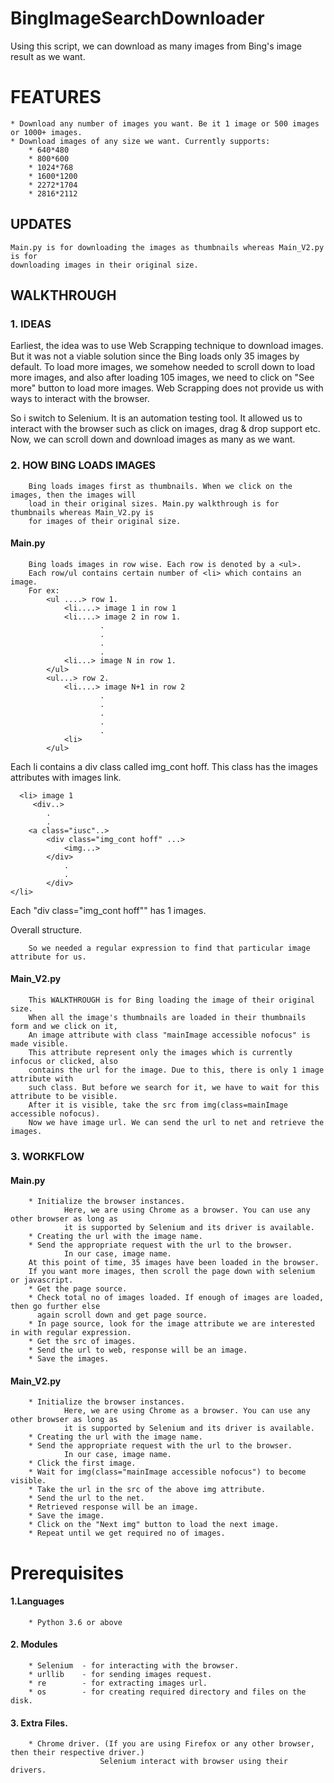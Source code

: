 # BingImageSearchDownloader
Using this script, we can download as many images from Bing's image result as we want.

# FEATURES
    * Download any number of images you want. Be it 1 image or 500 images or 1000+ images.
    * Download images of any size we want. Currently supports:  
        * 640*480
        * 800*600
        * 1024*768
        * 1600*1200
        * 2272*1704
        * 2816*2112
## UPDATES  
    Main.py is for downloading the images as thumbnails whereas Main_V2.py is for
    downloading images in their original size.
## WALKTHROUGH  
###    1. IDEAS
Earliest, the idea was to use Web Scrapping technique to download images.
But it was not a viable solution since the Bing loads only 35 images
by default. To load more images, we somehow needed to scroll down to load
more images, and also after loading 105 images, we need to click on "See more"
button to load more images. Web Scrapping does not provide us with ways to
interact with the browser.

So i switch to Selenium. It is an automation testing tool. It allowed us to
interact with the browser such as click on images, drag & drop support etc.
Now, we can scroll down and download images as many as we want.

###    2. HOW BING LOADS IMAGES
        Bing loads images first as thumbnails. When we click on the images, then the images will
        load in their original sizes. Main.py walkthrough is for thumbnails whereas Main_V2.py is
        for images of their original size.  

####   Main.py
        Bing loads images in row wise. Each row is denoted by a <ul>.
        Each row/ul contains certain number of <li> which contains an image.
        For ex:
            <ul ....> row 1.
                <li....> image 1 in row 1
                <li....> image 2 in row 1.
                        .
                        .
                        .
                        .
                <li...> image N in row 1.
            </ul>
            <ul...> row 2.
                <li....> image N+1 in row 2
                        .
                        .
                        .
                        .
                        .
                <li>
            </ul>

Each li contains a div class called img_cont hoff. This class has the images attributes with images link.

      <li> image 1
         <div..>
            .
            .
        <a class="iusc"..>    
            <div class="img_cont hoff" ...>
                <img...>
            </div>
                .
                .
            </div>
    </li>

Each "div class="img_cont hoff"" has 1 images.

Overall structure.

        So we needed a regular expression to find that particular image attribute for us.  

####    Main_V2.py  
        This WALKTHROUGH is for Bing loading the image of their original size.
        When all the image's thumbnails are loaded in their thumbnails form and we click on it,
        An image attribute with class "mainImage accessible nofocus" is made visible.
        This attribute represent only the images which is currently infocus or clicked, also
        contains the url for the image. Due to this, there is only 1 image attribute with
        such class. But before we search for it, we have to wait for this attribute to be visible.
        After it is visible, take the src from img(class=mainImage accessible nofocus).
        Now we have image url. We can send the url to net and retrieve the images.
###    3. WORKFLOW
####    Main.py
        * Initialize the browser instances.
                Here, we are using Chrome as a browser. You can use any other browser as long as
                it is supported by Selenium and its driver is available.
        * Creating the url with the image name.
        * Send the appropriate request with the url to the browser.
                In our case, image name.
        At this point of time, 35 images have been loaded in the browser.
        If you want more images, then scroll the page down with selenium or javascript.
        * Get the page source.
        * Check total no of images loaded. If enough of images are loaded, then go further else
          again scroll down and get page source.  
        * In page source, look for the image attribute we are interested in with regular expression.
        * Get the src of images.
        * Send the url to web, response will be an image.
        * Save the images.  

####    Main_V2.py
        * Initialize the browser instances.
                Here, we are using Chrome as a browser. You can use any other browser as long as
                it is supported by Selenium and its driver is available.
        * Creating the url with the image name.
        * Send the appropriate request with the url to the browser.
                In our case, image name.
        * Click the first image.
        * Wait for img(class="mainImage accessible nofocus") to become visible.
        * Take the url in the src of the above img attribute.
        * Send the url to the net.
        * Retrieved response will be an image.
        * Save the image.
        * Click on the "Next img" button to load the next image.
        * Repeat until we get required no of images.

# Prerequisites
####    1.Languages
        * Python 3.6 or above

####    2. Modules
        * Selenium  - for interacting with the browser.
        * urllib    - for sending images request.
        * re        - for extracting images url.
        * os        - for creating required directory and files on the disk.

####    3. Extra Files.
        * Chrome driver. (If you are using Firefox or any other browser, then their respective driver.)
                        Selenium interact with browser using their drivers.
